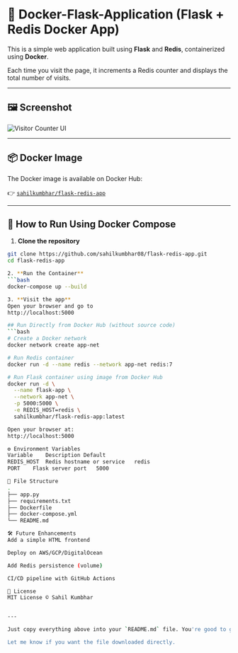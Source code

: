 # 🚀 Docker-Flask-Application (Flask + Redis Docker App)

This is a simple web application built using **Flask** and **Redis**, containerized using **Docker**.

Each time you visit the page, it increments a Redis counter and displays the total number of visits.

---

## 🖼️ Screenshot

![Visitor Counter UI](68ab2ee5-24c0-41f8-a22e-5a6f06e1160c.png)

---

## 📦 Docker Image

The Docker image is available on Docker Hub:

👉 [`sahilkumbhar/flask-redis-app`](https://hub.docker.com/r/sahilkumbhar/flask-redis-app)

---

## 🐳 How to Run Using Docker Compose

1. **Clone the repository**
```bash
git clone https://github.com/sahilkumbhar08/flask-redis-app.git
cd flask-redis-app

2. **Run the Container**
```bash
docker-compose up --build

3. **Visit the app**
Open your browser and go to
http://localhost:5000

## Run Directly from Docker Hub (without source code)
```bash
# Create a Docker network
docker network create app-net

# Run Redis container
docker run -d --name redis --network app-net redis:7

# Run Flask container using image from Docker Hub
docker run -d \
  --name flask-app \
  --network app-net \
  -p 5000:5000 \
  -e REDIS_HOST=redis \
  sahilkumbhar/flask-redis-app:latest

Open your browser at:
http://localhost:5000

⚙️ Environment Variables
Variable	Description	Default
REDIS_HOST	Redis hostname or service	redis
PORT	Flask server port	5000

📁 File Structure
.
├── app.py
├── requirements.txt
├── Dockerfile
├── docker-compose.yml
└── README.md

🛠️ Future Enhancements
Add a simple HTML frontend

Deploy on AWS/GCP/DigitalOcean

Add Redis persistence (volume)

CI/CD pipeline with GitHub Actions

📜 License
MIT License © Sahil Kumbhar


---

Just copy everything above into your `README.md` file. You're good to go! ✅

Let me know if you want the file downloaded directly.





